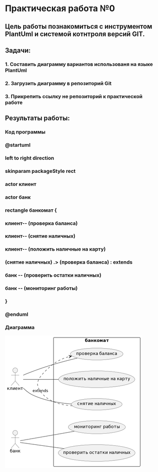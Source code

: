 # Практическая работа №0
## Цель работы познакомиться с инструментом PlantUml и системой котнтроля версий GIT.
## Задачи:
### 1. Составить диаграмму вариантов использованя на языке PlantUml 
### 2. Загрузить диаграмму в репозиторий Git
### 3. Прикрепить ссылку не репозиторий к практической работе 
##
## Результаты работы:
### Код программы
### @startuml
### left to right direction
### skinparam packageStyle rect
### actor клиент
### actor банк
### rectangle банкомат {
###     клиент-- (проверка баланса)
###     клиент-- (снятие наличных)
###     клиент-- (положить наличные на карту)
###     (снятие наличных) .> (проверка баланса) : extends
###     банк -- (проверить остатки наличных)
###     банк -- (мониторинг работы)
### }
### @enduml
### Диаграмма
![alt text](https://github.com/ksu9999/TMP/blob/master/lab0/d.png)
